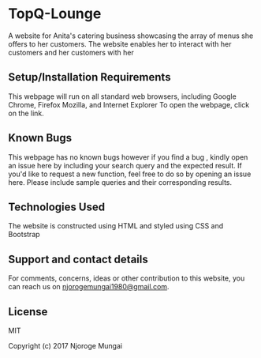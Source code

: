 

# TopQ-Lounge

A website for Anita's catering business showcasing the array of menus she offers to her customers. The website enables her to interact with her customers and her customers with her

## Setup/Installation Requirements

This webpage will run on all standard web browsers, including Google Chrome, Firefox Mozilla, and Internet Explorer
To open the webpage, click on the link.

## Known Bugs

This webpage has no known bugs however if you find a bug , kindly open an issue here by including your search query and the expected result. If you'd like to request a new function, feel free to do so by opening an issue here. Please include sample queries and their corresponding results.

## Technologies Used

The website is constructed using HTML and styled using CSS and Bootstrap

## Support and contact details

For comments, concerns, ideas or other contribution to this website, you can reach us on njorogemungai1980@gmail.com.

## License

MIT

Copyright (c) 2017 Njoroge Mungai
